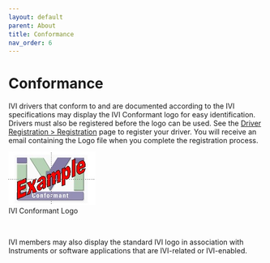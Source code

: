 ```yaml
---
layout: default
parent: About
title: Conformance
nav_order: 6
---
```

# Conformance

IVI drivers that conform to and are documented according to the IVI
specifications may display the IVI Conformant logo for easy
identification. Drivers must also be registered before the logo can be
used. See the [Driver Registration \>
Registration](../registered_drivers/register_driver.html) page to
register your driver. You will receive an email containing the Logo file
when you complete the registration process.

![IVI Conformant Logo](../assets/images/IVI_Conformant_Logo.jpg)  
IVI Conformant Logo

 

  

IVI members may also display the standard IVI logo in association with
Instruments or software applications that are IVI-related or
IVI-enabled.
